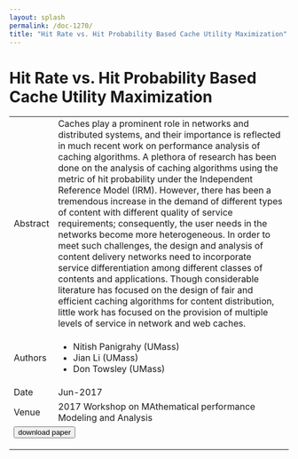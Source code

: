 ```yaml
---
layout: splash
permalink: /doc-1270/
title: "Hit Rate vs. Hit Probability Based Cache Utility Maximization"
---
```


# Hit Rate vs. Hit Probability Based Cache Utility Maximization

<table>
    <tbody>
    <tr>
        <td>Abstract</td>
        <td>Caches play a prominent role in networks and distributed systems, and their importance is reflected in much recent work on performance analysis of caching algorithms. A plethora of research has been done on the analysis of caching algorithms using the metric of hit probability under the Independent Reference Model (IRM). However, there has been a tremendous increase in the demand of different types of content with different quality of service requirements; consequently, the user needs in the networks become more heterogeneous. In order to meet such challenges, the design and analysis of content delivery networks need to incorporate service differentiation among different classes of contents and applications. Though considerable literature has focused on the design of fair and efficient caching algorithms for content distribution, little work has focused on the provision of multiple levels of service in network and web caches.</td>
    </tr>
    <tr>
        <td>Authors</td>
        <td>
            <ul>
                <li>Nitish Panigrahy (UMass)</li>
                <li>Jian Li (UMass)</li>
                <li>Don Towsley (UMass)</li>
            </ul>
        </td>
    </tr>
    <tr>
        <td>Date</td>
        <td>Jun-2017</td>
    </tr>
    <tr>
        <td>Venue</td>
        <td>2017 Workshop on MAthematical performance Modeling and Analysis</td>
    </tr>
        <tr>
            <td colspan="2">
                <form method="get" action="https://ibm.box.com/v/doc-1270-paper">
                    <button type="submit">download paper</button>
                </form>
            </td>
        </tr>
    </tbody>
</table>
